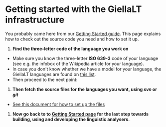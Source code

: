 # Getting started with the GiellaLT infrastructure



You probably came here from our
[Getting Started guide](../GettingStarted.html). This page explains how to check out the source code you need and how to set it up.


1. **Find the three-letter code of the language you work on**
- Make sure you know the three-letter **ISO 639-3** code of your language (see e.g. the infobox of the Wikipedia article for your language).
- In case you don't know whether we have a model for your language, the GiellaLT languages are found on [this list](../../LanguageModels.html).
- Then proceed to the next point:
1. **Then fetch the source files for the languages you want, using *svn* or *git***
- [See this document for how to set up the files](../SetUpTheFiles.html)
1. **Now go back to to [Getting Started page](../GettingStarted.html) for the last step towards building, using and developing the linguistic analysers.**

